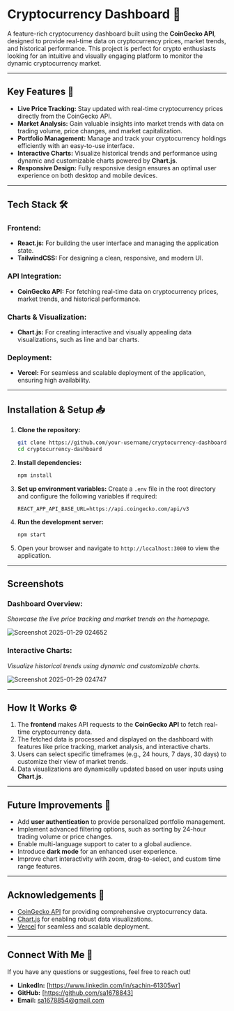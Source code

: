 # Cryptocurrency Dashboard 🚀

A feature-rich cryptocurrency dashboard built using the **CoinGecko API**, designed to provide real-time data on cryptocurrency prices, market trends, and historical performance. This project is perfect for crypto enthusiasts looking for an intuitive and visually engaging platform to monitor the dynamic cryptocurrency market.

---

## Key Features 🌟

- **Live Price Tracking:** Stay updated with real-time cryptocurrency prices directly from the CoinGecko API.
- **Market Analysis:** Gain valuable insights into market trends with data on trading volume, price changes, and market capitalization.
- **Portfolio Management:** Manage and track your cryptocurrency holdings efficiently with an easy-to-use interface.
- **Interactive Charts:** Visualize historical trends and performance using dynamic and customizable charts powered by **Chart.js**.
- **Responsive Design:** Fully responsive design ensures an optimal user experience on both desktop and mobile devices.

---

## Tech Stack 🛠️

### **Frontend:**
- **React.js:** For building the user interface and managing the application state.
- **TailwindCSS:** For designing a clean, responsive, and modern UI.

### **API Integration:**
- **CoinGecko API:** For fetching real-time data on cryptocurrency prices, market trends, and historical performance.

### **Charts & Visualization:**
- **Chart.js:** For creating interactive and visually appealing data visualizations, such as line and bar charts.

### **Deployment:**
- **Vercel:** For seamless and scalable deployment of the application, ensuring high availability.

---

## Installation & Setup 📥

1. **Clone the repository:**
   ```bash
   git clone https://github.com/your-username/cryptocurrency-dashboard.git
   cd cryptocurrency-dashboard
   ```

2. **Install dependencies:**
   ```bash
   npm install
   ```

3. **Set up environment variables:**
   Create a `.env` file in the root directory and configure the following variables if required:
   ```env
   REACT_APP_API_BASE_URL=https://api.coingecko.com/api/v3
   ```

4. **Run the development server:**
   ```bash
   npm start
   ```

5. Open your browser and navigate to `http://localhost:3000` to view the application.

---

## Screenshots 

### **Dashboard Overview:**
_Showcase the live price tracking and market trends on the homepage._

![Screenshot 2025-01-29 024652](https://github.com/user-attachments/assets/0d6b7ef1-636e-42cd-9599-0e7b3d5a3ec4)


### **Interactive Charts:**
_Visualize historical trends using dynamic and customizable charts._

![Screenshot 2025-01-29 024747](https://github.com/user-attachments/assets/6f04bd45-73be-4fa2-8b67-1a3b99b0bf31)

---

## How It Works ⚙️

1. The **frontend** makes API requests to the **CoinGecko API** to fetch real-time cryptocurrency data.
2. The fetched data is processed and displayed on the dashboard with features like price tracking, market analysis, and interactive charts.
3. Users can select specific timeframes (e.g., 24 hours, 7 days, 30 days) to customize their view of market trends.
4. Data visualizations are dynamically updated based on user inputs using **Chart.js**.

---

## Future Improvements 🔮

- Add **user authentication** to provide personalized portfolio management.
- Implement advanced filtering options, such as sorting by 24-hour trading volume or price changes.
- Enable multi-language support to cater to a global audience.
- Introduce **dark mode** for an enhanced user experience.
- Improve chart interactivity with zoom, drag-to-select, and custom time range features.

---


## Acknowledgements 🙌

- [CoinGecko API](https://www.coingecko.com/en/api) for providing comprehensive cryptocurrency data.
- [Chart.js](https://www.chartjs.org/) for enabling robust data visualizations.
- [Vercel](https://vercel.com/) for seamless and scalable deployment.

---

## Connect With Me 💼

If you have any questions or suggestions, feel free to reach out!

- **LinkedIn:** [https://www.linkedin.com/in/sachin-61305wr]
- **GitHub:** [https://github.com/sa1678843]
- **Email:** sa1678854@gmail.com
